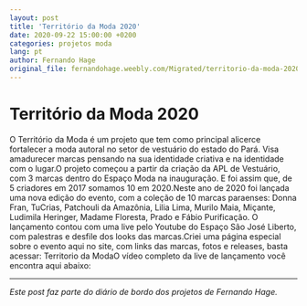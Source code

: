 ```yaml
---
layout: post
title: 'Território da Moda 2020'
date: 2020-09-22 15:00:00 +0200
categories: projetos moda
lang: pt
author: Fernando Hage
original_file: fernandohage.weebly.com/Migrated/territorio-da-moda-2020.html
---
```


# Território da Moda 2020

O Território da Moda é um projeto que tem como principal alicerce fortalecer a moda autoral no setor de vestuário do estado do Pará. Visa amadurecer marcas pensando na sua identidade criativa e na identidade com o lugar.O projeto começou a partir da criação da APL de Vestuário, com 3 marcas dentro do Espaço Moda na inauguração. E foi assim que, de 5 criadores em 2017 somamos 10 em 2020.Neste ano de 2020 foi lançada uma nova edição do evento, com a coleção de 10 marcas paraenses: Donna Fran, TuCrias, Patchouli da Amazônia, Lilia Lima, Murilo Maia, Miçante, Ludimila Heringer, Madame Floresta, Prado e Fábio Purificação. O lançamento contou com uma live pelo Youtube do Espaço São José Liberto, com palestras e desfile dos looks das marcas.Criei uma página especial sobre o evento aqui no site, com links das marcas, fotos e releases, basta acessar: Territorio da ModaO vídeo completo da live de lançamento você encontra aqui abaixo:

---

*Este post faz parte do diário de bordo dos projetos de Fernando Hage.*